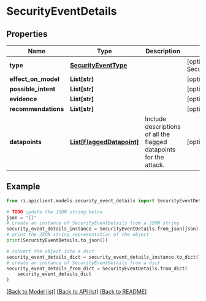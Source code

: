 # SecurityEventDetails


## Properties

Name | Type | Description | Notes
------------ | ------------- | ------------- | -------------
**type** | [**SecurityEventType**](SecurityEventType.md) |  | [optional] [default to SecurityEventType.UNSPECIFIED]
**effect_on_model** | **List[str]** |  | [optional] 
**possible_intent** | **List[str]** |  | [optional] 
**evidence** | **List[str]** |  | [optional] 
**recommendations** | **List[str]** |  | [optional] 
**datapoints** | [**List[FlaggedDatapoint]**](FlaggedDatapoint.md) | Include descriptions of all the flagged datapoints for the attack. | [optional] 

## Example

```python
from ri.apiclient.models.security_event_details import SecurityEventDetails

# TODO update the JSON string below
json = "{}"
# create an instance of SecurityEventDetails from a JSON string
security_event_details_instance = SecurityEventDetails.from_json(json)
# print the JSON string representation of the object
print(SecurityEventDetails.to_json())

# convert the object into a dict
security_event_details_dict = security_event_details_instance.to_dict()
# create an instance of SecurityEventDetails from a dict
security_event_details_from_dict = SecurityEventDetails.from_dict(
    security_event_details_dict
)
```
[[Back to Model list]](../README.md#documentation-for-models) [[Back to API list]](../README.md#documentation-for-api-endpoints) [[Back to README]](../README.md)

